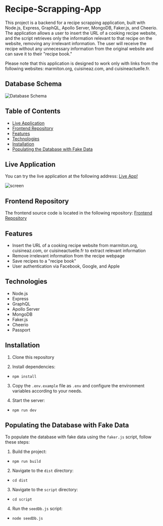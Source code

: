 # Recipe-Scrapping-App

This project is a backend for a recipe scrapping application, built with Node.js, Express, GraphQL, Apollo Server, MongoDB, Faker.js, and Cheerio. The application allows a user to insert the URL of a cooking recipe website, and the script retrieves only the information relevant to that recipe on the website, removing any irrelevant information. The user will receive the recipe without any unnecessary information from the original website and can save it to their "recipe book."

Please note that this application is designed to work only with links from the following websites: marmiton.org, cuisineaz.com, and cuisineactuelle.fr.

## Database Schema

![Database Schema](https://imgur.com/StaIMt0.png)

## Table of Contents

- [Live Application](#live-application)
- [Frontend Repository](#frontend-repository)
- [Features](#features)
- [Technologies](#technologies)
- [Installation](#installation)
- [Populating the Database with Fake Data](#populating-the-database-with-fake-data)

## Live Application

You can try the live application at the following address:
[Live App!](https://scrap-eat-one.vercel.app/)

![screen](https://imgur.com/LFtA9PT.png)

## Frontend Repository

The frontend source code is located in the following repository: 
[Frontend Repository](https://github.com/Onllsan/scrapEAT)

## Features

- Insert the URL of a cooking recipe website from marmiton.org, cuisineaz.com, or cuisineactuelle.fr to extract relevant information
- Remove irrelevant information from the recipe webpage
- Save recipes to a "recipe book"
- User authentication via Facebook, Google, and Apple

## Technologies

- Node.js
- Express
- GraphQL
- Apollo Server
- MongoDB
- Faker.js
- Cheerio
- Passport

## Installation

1. Clone this repository

2. Install dependencies:

- `npm install`

3. Copy the `.env.example` file as `.env` and configure the environment variables according to your needs.

4. Start the server:

- `npm run dev`

## Populating the Database with Fake Data

To populate the database with fake data using the `faker.js` script, follow these steps:

1. Build the project:

- `npm run build`

2. Navigate to the `dist` directory:

- `cd dist`

3. Navigate to the `script` directory:

- `cd script`

4. Run the `seedDb.js` script:

- `node seedDb.js`